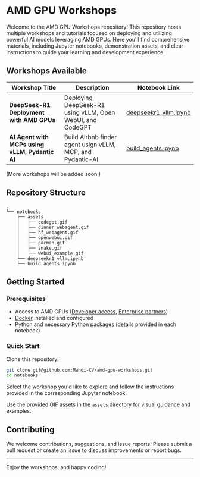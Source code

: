 
# AMD GPU Workshops

Welcome to the AMD GPU Workshops repository! This repository hosts multiple workshops and tutorials focused on deploying and utilizing powerful AI models leveraging AMD GPUs. Here you'll find comprehensive materials, including Jupyter notebooks, demonstration assets, and clear instructions to guide your learning and development experience.

## Workshops Available

| Workshop Title                                      | Description                                               | Notebook Link                             |
|-----------------------------------------------------|-----------------------------------------------------------|-------------------------------------------|
| **DeepSeek-R1 Deployment with AMD GPUs**            | Deploying DeepSeek-R1 using vLLM, Open WebUI, and CodeGPT | [deepseekr1_vllm.ipynb](notebooks/deepseekr1_vllm.ipynb) |
| **AI Agent with MCPs using vLLM, Pydantic AI**      | Build Airbnb finder agent usign vLLM, MCP, and Pydantic-AI | [build_agents.ipynb](notebooks/build_agents.ipynb) |

(More workshops will be added soon!)

## Repository Structure

```
.
└── notebooks
    ├── assets
    │   ├── codegpt.gif
    │   ├── dinner_webagent.gif
    │   ├── hf_webagent.gif
    │   ├── openwebui.gif
    │   ├── pacman.gif
    │   ├── snake.gif
    │   └── webui_example.gif
    └── deepseekr1_vllm.ipynb
    └── build_agents.ipynb
```

## Getting Started

### Prerequisites

- Access to AMD GPUs ([Developer access](https://www.amd.com/en/forms/registration/developer-cloud-application.html), [Enterprise partners](https://www.amd.com/en/developer/resources/rocm-hub/dev-ai.html))
- [Docker](https://docs.docker.com/get-docker/) installed and configured
- Python and necessary Python packages (details provided in each notebook)

### Quick Start

Clone this repository:

```bash
git clone git@github.com:Mahdi-CV/amd-gpu-workshops.git
cd notebooks
```

Select the workshop you'd like to explore and follow the instructions provided in the corresponding Jupyter notebook.

Use the provided GIF assets in the `assets` directory for visual guidance and examples.

## Contributing

We welcome contributions, suggestions, and issue reports! Please submit a pull request or create an issue to discuss improvements or report bugs.

---

Enjoy the workshops, and happy coding!
